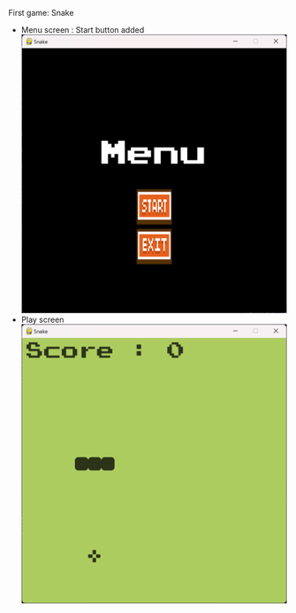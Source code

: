 First game: Snake 
- Menu screen : Start button added
![Alt text](Image/menu_screen.png)
- Play screen
![Alt text](Image/play_screen.png)